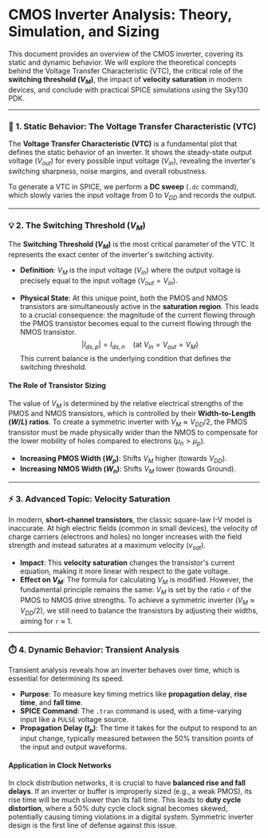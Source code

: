 # CMOS Inverter Analysis: Theory, Simulation, and Sizing

This document provides an overview of the CMOS inverter, covering its static and dynamic behavior. We will explore the theoretical concepts behind the Voltage Transfer Characteristic (VTC), the critical role of the **switching threshold ($V_M$)**, the impact of **velocity saturation** in modern devices, and conclude with practical SPICE simulations using the Sky130 PDK.

-----

### 🔬 1. Static Behavior: The Voltage Transfer Characteristic (VTC)

The **Voltage Transfer Characteristic (VTC)** is a fundamental plot that defines the static behavior of an inverter. It shows the steady-state output voltage ($V_{out}$) for every possible input voltage ($V_{in}$), revealing the inverter's switching sharpness, noise margins, and overall robustness.

To generate a VTC in SPICE, we perform a **DC sweep** (`.dc` command), which slowly varies the input voltage from $0$ to $V_{DD}$ and records the output.

-----

### 💡 2. The Switching Threshold ($V_M$)

The **Switching Threshold ($V_M$)** is the most critical parameter of the VTC. It represents the exact center of the inverter's switching activity.

  * **Definition**: $V_M$ is the input voltage ($V_{in}$) where the output voltage is precisely equal to the input voltage ($V_{out} = V_{in}$).

  * **Physical State**: At this unique point, both the PMOS and NMOS transistors are simultaneously active in the **saturation region**. This leads to a crucial consequence: the magnitude of the current flowing through the PMOS transistor becomes equal to the current flowing through the NMOS transistor.
    $$|I_{ds,p}| = I_{ds,n} \quad (\text{at } V_{in} = V_{out} = V_M)$$
    This current balance is the underlying condition that defines the switching threshold.

#### The Role of Transistor Sizing

The value of $V_M$ is determined by the relative electrical strengths of the PMOS and NMOS transistors, which is controlled by their **Width-to-Length ($W/L$) ratios**. To create a symmetric inverter with $V_M \approx V_{DD}/2$, the PMOS transistor must be made physically wider than the NMOS to compensate for the lower mobility of holes compared to electrons ($\mu_n > \mu_p$).

  * **Increasing PMOS Width ($W_p$)**: Shifts $V_M$ higher (towards $V_{DD}$).
  * **Increasing NMOS Width ($W_n$)**: Shifts $V_M$ lower (towards Ground).

-----

### ⚡️ 3. Advanced Topic: Velocity Saturation

In modern, **short-channel transistors**, the classic square-law I-V model is inaccurate. At high electric fields (common in small devices), the velocity of charge carriers (electrons and holes) no longer increases with the field strength and instead saturates at a maximum velocity ($v_{sat}$).

  * **Impact**: This **velocity saturation** changes the transistor's current equation, making it more linear with respect to the gate voltage.
  * **Effect on $V_M$**: The formula for calculating $V_M$ is modified. However, the fundamental principle remains the same: $V_M$ is set by the ratio `r` of the PMOS to NMOS drive strengths. To achieve a symmetric inverter ($V_M \approx V_{DD}/2$), we still need to balance the transistors by adjusting their widths, aiming for `r` ≈ 1.

-----

### ⏱️ 4. Dynamic Behavior: Transient Analysis

Transient analysis reveals how an inverter behaves over time, which is essential for determining its speed.

  * **Purpose**: To measure key timing metrics like **propagation delay**, **rise time**, and **fall time**.
  * **SPICE Command**: The `.tran` command is used, with a time-varying input like a `PULSE` voltage source.
  * **Propagation Delay ($t_p$)**: The time it takes for the output to respond to an input change, typically measured between the 50% transition points of the input and output waveforms.

#### Application in Clock Networks

In clock distribution networks, it is crucial to have **balanced rise and fall delays**. If an inverter or buffer is improperly sized (e.g., a weak PMOS), its rise time will be much slower than its fall time. This leads to **duty cycle distortion**, where a 50% duty cycle clock signal becomes skewed, potentially causing timing violations in a digital system. Symmetric inverter design is the first line of defense against this issue.

